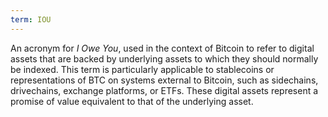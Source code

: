 ```yaml
---
term: IOU
---
```


An acronym for _I Owe You_, used in the context of Bitcoin to refer to digital assets that are backed by underlying assets to which they should normally be indexed. This term is particularly applicable to stablecoins or representations of BTC on systems external to Bitcoin, such as sidechains, drivechains, exchange platforms, or ETFs. These digital assets represent a promise of value equivalent to that of the underlying asset.